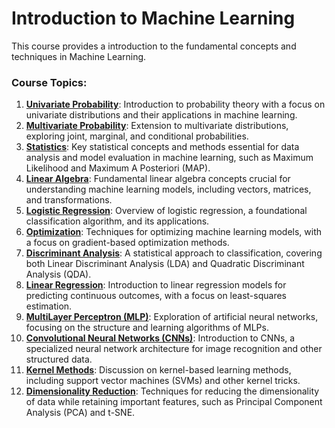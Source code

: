 # Introduction to Machine Learning

This course provides a introduction to the fundamental concepts and techniques in Machine Learning.

### Course Topics:
1. [**Univariate Probability**](https://github.com/MoTa2380/Machine-Learning-Course/blob/main/slides/IML_14012_S02_Univariate_Probability.pdf): Introduction to probability theory with a focus on univariate distributions and their applications in machine learning.
2. [**Multivariate Probability**](https://github.com/MoTa2380/Machine-Learning-Course/blob/main/slides/IML_14012_S03_Multivariate_Probability_2.pdf): Extension to multivariate distributions, exploring joint, marginal, and conditional probabilities.
3. [**Statistics**](https://github.com/MoTa2380/Machine-Learning-Course/blob/main/slides/IML_14012_S04_Statistics.pdf): Key statistical concepts and methods essential for data analysis and model evaluation in machine learning, such as Maximum Likelihood and Maximum A Posteriori (MAP).
4. [**Linear Algebra**](https://github.com/MoTa2380/Machine-Learning-Course/blob/main/slides/IML_14012_S06_Linear_Algebra.pdf): Fundamental linear algebra concepts crucial for understanding machine learning models, including vectors, matrices, and transformations.
5. [**Logistic Regression**](https://github.com/MoTa2380/Machine-Learning-Course/blob/main/slides/IML_14012_S07_Logistic_Regression.pdf): Overview of logistic regression, a foundational classification algorithm, and its applications.
6. [**Optimization**](https://github.com/MoTa2380/Machine-Learning-Course/blob/main/slides/IML_14012_S07_Optimization.pdf): Techniques for optimizing machine learning models, with a focus on gradient-based optimization methods.
7. [**Discriminant Analysis**](https://github.com/MoTa2380/Machine-Learning-Course/blob/main/slides/IML_14012_S09_Discriminant_Analysis.pdf): A statistical approach to classification, covering both Linear Discriminant Analysis (LDA) and Quadratic Discriminant Analysis (QDA).
8. [**Linear Regression**](https://github.com/MoTa2380/Machine-Learning-Course/blob/main/slides/IML_14012_S10_Linear_Regression.pdf): Introduction to linear regression models for predicting continuous outcomes, with a focus on least-squares estimation.
9. [**MultiLayer Perceptron (MLP)**](https://github.com/MoTa2380/Machine-Learning-Course/blob/main/slides/IML_14012_S11_MultiLayer_Perceptron.pdf): Exploration of artificial neural networks, focusing on the structure and learning algorithms of MLPs.
10. [**Convolutional Neural Networks (CNNs)**](https://github.com/MoTa2380/Machine-Learning-Course/blob/main/slides/IML_14012_S12_Convolutional_Neural_Networks.pdf): Introduction to CNNs, a specialized neural network architecture for image recognition and other structured data.
11. [**Kernel Methods**](https://github.com/MoTa2380/Machine-Learning-Course/blob/main/slides/IML_14012_S13_Kernel_Methods.pdf): Discussion on kernel-based learning methods, including support vector machines (SVMs) and other kernel tricks.
12. [**Dimensionality Reduction**](https://github.com/MoTa2380/Machine-Learning-Course/blob/main/slides/IML_14012_S14_Dimensionality_Reduction.pdf): Techniques for reducing the dimensionality of data while retaining important features, such as Principal Component Analysis (PCA) and t-SNE.
